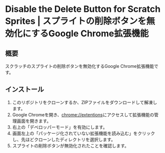 # Disable the Delete Button for Scratch Sprites | スプライトの削除ボタンを無効化にするGoogle Chrome拡張機能

## 概要

スクラッチのスプライトの削除ボタンを無効化するGoogle Chrome拡張機能です。

## インストール

1. このリポジトリをクローンするか、ZIPファイルをダウンロードして解凍します。
2. Google Chromeを開き、[chrome://extentions](chrome://extentions)にアクセスして拡張機能の管理画面を開きます。
3. 右上の「デベロッパーモード」を有効にします。
4. 画面左上の「パッケージ化されていない拡張機能を読み込む」をクリックし、先ほどクローンしたディレクトリを選択します。
5. スプライトの削除ボタンが無効化されたことを確認します。
